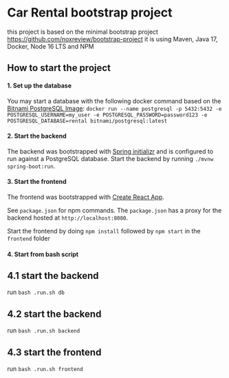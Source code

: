 # Car Rental bootstrap project
this project is based on the minimal bootstrap project
https://github.com/noxreview/bootstrap-project
it is using Maven, Java 17, Docker, Node 16 LTS and NPM

## How to start the project

#### 1. Set up the database
You may start a database with the following docker command based on the [Bitnami PostgreSQL Image](https://hub.docker.com/r/bitnami/postgresql/):
`docker run --name postgresql -p 5432:5432 -e POSTGRESQL_USERNAME=my_user -e POSTGRESQL_PASSWORD=password123 -e POSTGRESQL_DATABASE=rental bitnami/postgresql:latest`


#### 2. Start the backend
The backend was bootstrapped with [Spring initializr](https://start.spring.io/) and is configured to run against a PostgreSQL database.
Start the backend by running `./mvnw spring-boot:run`.


#### 3. Start the frontend
The frontend was bootstrapped with [Create React App](https://github.com/facebook/create-react-app).

See `package.json` for npm commands. The `package.json` has a proxy for the backend hosted at `http://localhost:8080`.

Start the frontend by doing `npm install` followed by `npm start` in the `frontend` folder


#### 4. Start from bash script

## 4.1 start the backend
run `bash .run.sh db`
## 4.2 start the backend
run `bash .run.sh backend`
## 4.3 start the frontend
run `bash .run.sh frontend`
